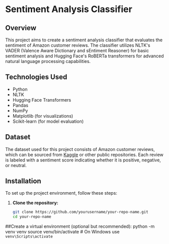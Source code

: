 # Sentiment Analysis Classifier

## Overview
This project aims to create a sentiment analysis classifier that evaluates the sentiment of Amazon customer reviews. The classifier utilizes NLTK's VADER (Valence Aware Dictionary and sEntiment Reasoner) for basic sentiment analysis and Hugging Face's RoBERTa transformers for advanced natural language processing capabilities.

## Technologies Used
- Python
- NLTK
- Hugging Face Transformers
- Pandas
- NumPy
- Matplotlib (for visualizations)
- Scikit-learn (for model evaluation)

## Dataset
The dataset used for this project consists of Amazon customer reviews, which can be sourced from [Kaggle](https://www.kaggle.com/) or other public repositories. Each review is labeled with a sentiment score indicating whether it is positive, negative, or neutral.

## Installation
To set up the project environment, follow these steps:

1. **Clone the repository:**
   ```bash
   git clone https://github.com/yourusername/your-repo-name.git
   cd your-repo-name

##Create a virtual environment (optional but recommended):
  python -m venv venv
  source venv/bin/activate  # On Windows use `venv\Scripts\activate`



